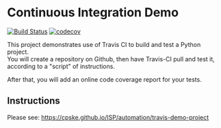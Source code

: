 Continuous Integration Demo
============================

[![Build Status](https://travis-ci.com/pattarinn/demo-pyci.svg?branch=main)](https://travis-ci.com/pattarinn/demo-pyci)
[![codecov](https://codecov.io/gh/pattarinn/demo-pyci/branch/main/graph/badge.svg?token=5PWY4V1XU9)](https://codecov.io/gh/pattarinn/demo-pyci)

This project demonstrates use of Travis CI to build and test a Python project.  
You will create a repository on Github, then have Travis-CI pull and test it,
according to a "script" of instructions.

After that, you will add an online code coverage report for your tests.

## Instructions

Please see: https://cpske.github.io/ISP/automation/travis-demo-project

